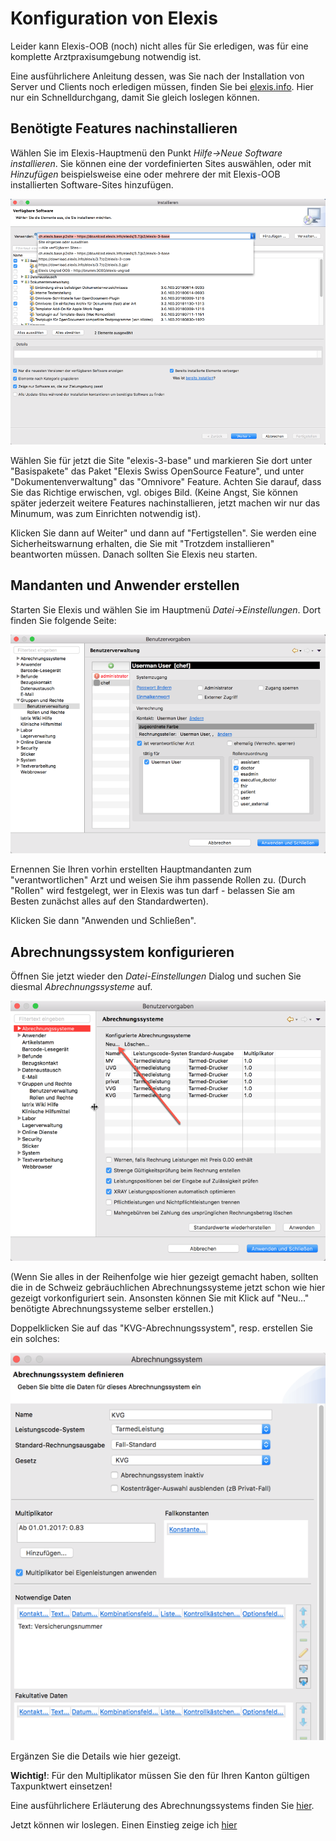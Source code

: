 # Konfiguration von Elexis

Leider kann Elexis-OOB (noch) nicht alles für Sie erledigen, was für eine komplette Arztpraxisumgebung notwendig ist. 

Eine ausführlichere Anleitung dessen, was Sie nach der Installation von Server und Clients noch erledigen müssen, finden Sie bei [elexis.info](https://wiki.elexis.info/Installation_Elexis_3.x_OpenSource). Hier nur ein Schnelldurchgang, damit Sie gleich loslegen können.

## Benötigte Features nachinstallieren

Wählen Sie im Elexis-Hauptmenü den Punkt *Hilfe->Neue Software installieren*. Sie können eine der vordefinierten Sites auswählen, oder mit *Hinzufügen* beispielsweise eine oder mehrere der mit Elexis-OOB installierten Software-Sites hinzufügen.

![](../images/elx_config_02.png)

Wählen Sie für jetzt die Site "elexis-3-base" und markieren Sie dort unter "Basispakete" das Paket "Elexis Swiss OpenSource Feature", und unter "Dokumentenverwaltung" das "Omnivore" Feature. Achten Sie darauf, dass Sie das Richtige erwischen, vgl. obiges Bild. (Keine Angst, Sie können später jederzeit weitere Features nachinstallieren, jetzt machen wir nur das Minumum, was zum Einrichten notwendig ist). 

Klicken Sie dann auf Weiter" und dann auf "Fertigstellen". Sie werden eine Sicherheitswarnung erhalten, die Sie mit "Trotzdem installieren" beantworten müssen. Danach sollten Sie Elexis neu starten.


## Mandanten und Anwender erstellen

Starten Sie Elexis und wählen Sie im Hauptmenü *Datei->Einstellungen*. Dort finden Sie folgende Seite:

![](../images/elx_config_01.png)

Ernennen Sie Ihren vorhin erstellten Hauptmandanten zum "verantwortlichen" Arzt und weisen Sie ihm passende Rollen zu. (Durch "Rollen" wird festgelegt, wer in Elexis was tun darf - belassen Sie am Besten zunächst alles auf den Standardwerten).

Klicken Sie dann "Anwenden und Schließen".

## Abrechnungssystem konfigurieren

Öffnen Sie jetzt wieder den *Datei-Einstellungen* Dialog und suchen Sie diesmal *Abrechnungssysteme* auf. 

![](../images/elx_config_03.png)

(Wenn Sie alles in der Reihenfolge wie hier gezeigt gemacht haben, sollten die in de Schweiz gebräuchlichen Abrechnungssysteme jetzt schon wie hier gezeigt vorkonfiguriert sein. Ansonsten können Sie mit Klick auf "Neu..." benötigte Abrechnungssysteme selber erstellen.)

Doppelklicken Sie auf das "KVG-Abrechnungssystem", resp. erstellen Sie ein solches:

![](../images/elx_config_04.png)

Ergänzen Sie die Details wie hier gezeigt.

**Wichtig!**: Für den Multiplikator müssen Sie den für Ihren Kanton gültigen Taxpunktwert einsetzen!

Eine ausführlichere Erläuterung des Abrechnungssystems finden Sie [hier](https://wiki.elexis.info/Ch.elexis.base.ch.arzttarife).

Jetzt können wir loslegen. Einen Einstieg zeige ich [hier](elexis_how2.md)
